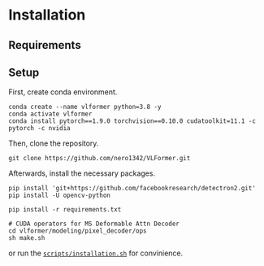# Installation

## Requirements

## Setup 
First, create conda environment.
```
conda create --name vlformer python=3.8 -y
conda activate vlformer
conda install pytorch==1.9.0 torchvision==0.10.0 cudatoolkit=11.1 -c pytorch -c nvidia
```
Then, clone the repository.
```
git clone https://github.com/nero1342/VLFormer.git
```
Afterwards, install the necessary packages.
```
pip install 'git+https://github.com/facebookresearch/detectron2.git'
pip install -U opencv-python 

pip install -r requirements.txt

# CUDA operators for MS Deformable Attn Decoder
cd vlformer/modeling/pixel_decoder/ops
sh make.sh
```

or run the [```scripts/installation.sh```](../scripts/installation.sh) for convinience.